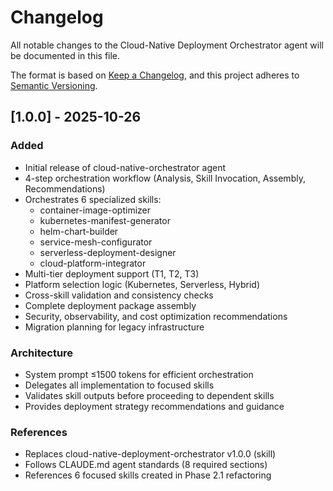 # Changelog

All notable changes to the Cloud-Native Deployment Orchestrator agent will be documented in this file.

The format is based on [Keep a Changelog](https://keepachangelog.com/en/1.0.0/),
and this project adheres to [Semantic Versioning](https://semver.org/spec/v2.0.0.html).

## [1.0.0] - 2025-10-26

### Added
- Initial release of cloud-native-orchestrator agent
- 4-step orchestration workflow (Analysis, Skill Invocation, Assembly, Recommendations)
- Orchestrates 6 specialized skills:
  - container-image-optimizer
  - kubernetes-manifest-generator
  - helm-chart-builder
  - service-mesh-configurator
  - serverless-deployment-designer
  - cloud-platform-integrator
- Multi-tier deployment support (T1, T2, T3)
- Platform selection logic (Kubernetes, Serverless, Hybrid)
- Cross-skill validation and consistency checks
- Complete deployment package assembly
- Security, observability, and cost optimization recommendations
- Migration planning for legacy infrastructure

### Architecture
- System prompt ≤1500 tokens for efficient orchestration
- Delegates all implementation to focused skills
- Validates skill outputs before proceeding to dependent skills
- Provides deployment strategy recommendations and guidance

### References
- Replaces cloud-native-deployment-orchestrator v1.0.0 (skill)
- Follows CLAUDE.md agent standards (8 required sections)
- References 6 focused skills created in Phase 2.1 refactoring
